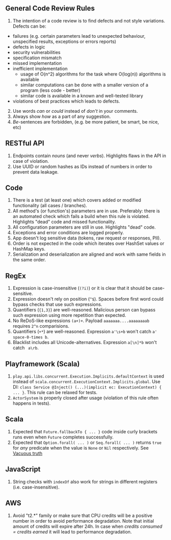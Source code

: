 General Code Review Rules
---------------
1. The intention of a code review is to find defects and not style variations. Defects can be:
  - failures (e.g. certain parameters lead to unexpected behaviour, unspecified results, exceptions or errors reports) 
  - defects in logic
  - security vulnerabilities
  - specification mismatch
  - missed implementation
  - inefficient implementation
    - usage of O(n^2) algorithms for the task where O(log(n)) algorithms is available
    - similar computations can be done with a smaller version of a program (less code - better)
    - similar code is available in a known and well-tested library
  - violations of best practices which leads to defects.
2. Use words _can_ or _could_ instead of _don't_ in your comments.
3. Always show _how_ as a part of any suggestion.
4. _Be_-sentences are forbidden, (e.g. be more patient, be smart, be nice, etc)

RESTful API
---------------
1. Endpoints contain _nouns_ (and never _verbs_).
   Highlights flaws in the API in case of violation.
2. Use UUID or random hashes as IDs instead of numbers in order to prevent data leakage.

Code
---------------
1. There is a test (at least one) which covers added or modified functionality (all cases / branches).
2. All method's (or function's) parameters are in use.
   Preferably: there is an automated check which fails a build when this rule is violated.
   Highlights "dead" code and missed functionality.
3. All configuration parameters are still in use.
   Highlights "dead" code.
4. Exceptions and error conditions are logged properly.
5. App doesn't log sensitive data (tokens, raw request or responses, PII).
6. Order is not expected in the code which iterates over HashSet values or HashMap keys.
7. Serialization and deserialization are aligned and work with same fields in the same order.

RegEx
---------------
1. Expression is case-insensitive (`(?i)`) or it is clear that it should be case-sensitive.
2. Expression doesn't rely on position (`^$`). Spaces before first word could bypass checks that use such expressions.
3. Quantifiers (`{1,3}`) are well-reasoned. Malicious person can bypass such expression using more repetition than expected.
4. No ReDoS-like expressions `(a+)+`. Payload `aaaaaaa....aaaaaaaab` requires `2^n` comparisions.
5. Quantifiers (`+*`) are well-reasoned. Expression `a'\s+b` won't catch `a' space-0-times b`.
6. Blacklist includes all Unicode-alternatives. Expression `a[\n]*b` won't catch ` a\rb`.
   
Playframework (Scala)
---------------
1. `play.api.libs.concurrent.Execution.Implicits.defaultContext` is used instead of `scala.concurrent.ExecutionContext.Implicits.global`.
   Use DI: `class Service @Inject() (...)(implicit ec: ExecutionContext) { ... }`. This rule can be relaxed for tests.
2. `ActorSystem` is properly closed after usage (violation of this rule often happens in tests).

Scala
---------------
1. Expected that `Future.fallbackTo { ... }` code inside curly brackets runs even when `Future` completes successfully.
2. Expected that `Option.forall( ... )` or `Seq.forall( ... )` returns `true` for _any_ predicate when the value is `None` or `Nil` respectively. See [Vacuous truth](https://en.wikipedia.org/wiki/Vacuous_truth)

JavaScript
---------------
1. String checks with `indexOf` also work for strings in different registers (i.e. case-insensitive).

AWS
---------------
1. Avoid "t2.*" family or make sure that CPU credits will be a positive number in order to avoid performance degradation. Note that initial amount of credits will expire after 24h. In case when _credits consumed = credits earned_ it will lead to performance degradation.

